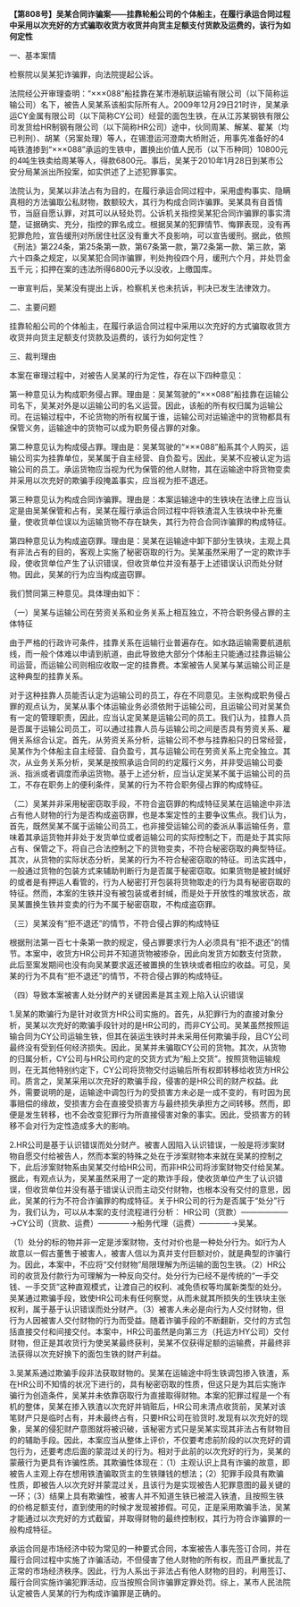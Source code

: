 **【第808号】吴某合同诈骗案——挂靠轮船公司的个体船主，在履行承运合同过程中采用以次充好的方式骗取收货方收货并向货主足额支付货款及运费的，该行为如何定性**

一、基本案情

检察院以吴某犯诈骗罪，向法院提起公诉。

法院经公开审理查明：“×××088”船挂靠在某市港航联运输有限公司（以下简称运输公司）名下，被告人吴某系该船实际所有人。2009年12月29日21时许，吴某承运CY金属有限公司（以下简称CY公司）经营的面包生铁，在从江苏某钢铁有限公司发货给HR制钢有限公司（以下简称HR公司）途中，伙同周某、解某、翟某（均已判刑）、胡某（另案处理）等人，在锡澄运河澄南大桥附近，用事先准备好的4吨铁渣掺到“×××088”承运的生铁中，置换出价值人民币（以下币种同）10800元的4吨生铁卖给周某等人，得款6800元。事后，吴某于2010年1月28日到某市公安分局某派出所投案，如实供述了上述犯罪事实。

法院认为，吴某以非法占有为目的，在履行承运合同过程中，采用虚构事实、隐瞒真相的方法骗取公私财物，数额较大，其行为构成合同诈骗罪。吴某具有自首情节，当庭自愿认罪，对其可以从轻处罚。公诉机关指控吴某犯合同诈骗罪的事实清楚，证据确实、充分，指控的罪名成立。根据吴某的犯罪情节、悔罪表现，没有再犯罪危险，宣告缓刑对所居住社区没有重大不良影响，可以宣告缓刑。据此，依照《刑法》第224条，第25条第一款，第67条第一款，第72条第一款、第三款，第六十四条之规定，以吴某犯合同诈骗罪，判处拘役四个月，缓刑六个月，并处罚金五千元；扣押在案的违法所得6800元予以没收，上缴国库。

一审宣判后，吴某没有提出上诉，检察机关也未抗诉，判决已发生法律效力。

二、主要问题

挂靠轮船公司的个体船主，在履行承运合同过程中采用以次充好的方式骗取收货方收货并向货主足额支付货款及运费的，该行为如何定性？

三、裁判理由

本案在审理过程中，对被告人吴某的行为定性，存在以下四种意见：

第一种意见认为构成职务侵占罪。理由是：吴某驾驶的“×××088”船挂靠在运输公司名下，吴某对外是以运输公司的名义运营。因此，该船的所有权归属为运输公司。在运输过程中，不论货物的所有权属于谁，运输公司对运输途中的货物都具有保管义务，运输途中的货物可以成为职务侵占罪的对象。

第二种意见认为构成侵占罪。理由是：吴某驾驶的“×××088”船系其个人购买，运输公司实为挂靠单位，吴某属于自主经营、自负盈亏。因此，吴某不应被认定为运输公司的员工。承运货物应当视为代为保管的他人财物，其在运输途中将货物变卖并采用以次充好的欺骗手段掩盖事实，应当视为拒不退还。

第三种意见认为构成合同诈骗罪。理由是：本案运输途中的生铁块在法律上应当认定是由吴某保管和占有，吴某在履行承运合同过程中将铁渣混入生铁块中补充重量，使收货单位误以为运输货物不存在缺失，其行为符合合同诈骗罪的构成特征。

第四种意见认为构成盗窃罪。理由是：吴某在运输途中卸下部分生铁块，主观上具有非法占有的目的，客观上实施了秘密窃取的行为。吴某虽然采用了一定的欺诈手段，使收货单位产生了认识错误，但收货单位并没有基于上述错误认识而处分财物。因此，吴某的行为应当构成盗窃罪。

我们赞同第三种意见。具体理由如下：

（一）吴某与运输公司在劳资关系和业务关系上相互独立，不符合职务侵占罪的主体特征

由于严格的行政许可条件，挂靠关系在运输行业普遍存在。如水路运输需要航道航线，而一般个体难以申请到航道，由此导致绝大部分个体船主只能通过挂靠运输公司运营，而运输公司则相应收取一定的挂靠费。本案被告人吴某与某运输公司正是这种典型的挂靠关系。

对于这种挂靠人员能否认定为运输公司的员工，存在不同意见。主张构成职务侵占罪的观点认为，吴某从事个体运输业务必须依附于运输公司，且运输公司对吴某负有一定的管理职责，因此，应当认定吴某是运输公司的员工。我们认为，挂靠人员是否属于运输公司员工，可以通过挂靠人员与运输公司之间是否具有劳资关系、雇佣关系综合认定。首先，从劳资关系分析，运输公司不参与挂靠船只的日常经营，吴某作为个体船主自主经营、自负盈亏，其与运输公司在劳资关系上完全独立。其次，从业务关系分析，吴某是按照承运合同的约定履行义务，并非受运输公司委派、指派或者调度而承运货物。基于上述分析，应当认定吴某不属于运输公司的员工，不存在职务上的便利条件，吴某的行为不符合职务侵占罪的构成特征。

（二）吴某并非采用秘密窃取手段，不符合盗窃罪的构成特征吴某在运输途中非法占有他人财物的行为是否构成盗窃罪，也是本案定性的主要争议焦点。我们认为，首先，既然吴某不属于运输公司员工，也非接受运输公司的委派从事运输任务，意味着其承运货物并非处于发货单位或者运输公司的实际控制之下，而是处于其实际占有、保管之下。将自己合法控制之下的货物变卖，不符合秘密窃取的典型特征。其次，从货物的实际状态分析，吴某的行为不符合秘密窃取的特征。司法实践中，一般通过货物的包装方式来辅助判断行为是否属于秘密窃取。如果货物是被封缄好的或者是有押运人看管的，行为人秘密打开包装将货物取走的行为具有秘密窃取的特征。然而，本案的生铁并没有被包装或者封缄，而是处于开放性的堆放状态，故吴某置换生铁并变卖的行为不属于秘密窃取，不构成盗窃罪。

（三）吴某没有“拒不退还”的情节，不符合侵占罪的构成特征

根据刑法第一百七十条第一款的规定，侵占罪要求行为人必须具有“拒不退还”的情节。本案中，收货方HR公司并不知道货物被掺杂，因此向发货方如数支付货款，此后至案发期间也没有向吴某要求返还被置换的生铁块或者相应的收益。可见，吴某的行为不具有“拒不退还”的情节，不符合侵占罪的构成特征。

（四）导致本案被害人处分财产的关键因素是其主观上陷入认识错误

1.吴某的欺骗行为是针对收货方HR公司实施的。首先，从犯罪行为的直接对象分析，吴某以次充好的欺骗手段针对的是HR公司的，而非CY公司。吴某虽然按照运输合同为CY公司运输生铁，但其在装运生铁时并未采用任何欺骗手段，且CY公司最终没有受到任何经济损失。因此，吴某并未骗取CY公司的货物。其次，从货物的归属分析，CY公司与HR公司约定的交货方式为“船上交货”。按照货物运输规则，在无其他特别约定下，CY公司将货物交付运输后所有权即转移给收货方HR公司。质言之，吴某采用以次充好的欺骗手段，侵害的是HR公司的财产权益。此外，需要说明的是，运输途中调包行为的受损害方未必是一成不变的，有时因为民事赔偿的缘故，受损害方会在直接受损害方与最终损失承担方之间转移。然而，即便是发生转移，也不会改变犯罪行为所直接侵害对象的事实。因此，受损害方的转移不会对行为定性造成多大的影响。

2.HR公司是基于认识错误而处分财产。被害人因陷入认识错误，一般是将涉案财物自愿交付给被告人，然而本案的特殊之处在于涉案财物本来就在吴某的控制之下，此后涉案财物系由吴某交付给HR公司，而非HR公司将涉案财物交付给吴某。据此，有观点认为，吴某虽然采用了一定的欺诈手段，使收货单位产生了认识错误，但收货单位并没有基于错误认识而主动交付财物，也根本没有交付的意思，因此，吴某的行为不符合诈骗罪的构成特征。关于HR公司的行为是否属于“处分”行为，我们认为，可以从本案的支付流程进行分析： HR公司（货款）——————→CY公司（货款、运费）————→船务代理（运费）————→吴某。

（1）处分的标的物并非一定是涉案财物，支付对价也是一种处分行为。如行为人故意以一假古董售于被害人，被害人信以为真并支付巨额对价，就是典型的诈骗行为。因此，本案中，不应将“交付财物”局限理解为所运输的面包生铁。（2）HR公司的收货及付款行为可理解为一种反向交付。处分行为已经不是传统的“一手交钱、一手交货”这种直观模式，让渡自己的权利、减免债权等均属新类型的处分。吴某通过欺骗手段，致使HR公司未有任何察觉，从而未就其所损失的生铁块主张权利，属于基于认识错误而处分财产。（3）被害人未必是向行为人交付财物，但行为人因被害人交付财物的行为而受益。随着诈骗手段的不断翻新，交付的方式包括直接交付和间接交付。本案中，HR公司虽然是向第三方（托运方HY公司）交付财物，但正是其收货行为使吴某最终获利，吴某不仅获得足额的运输费，并最终非法获得以次充好换下的面包生铁的财产利益。

3.吴某系通过欺骗手段非法获取财物的。吴某在运输途中将生铁调包掺入铁渣，系在HR公司不知情的状况下进行的，具有秘密窃取的性质，但这只是为其后实施诈骗行为创造条件，吴某并未依靠窃取行为直接取得财物。本案的犯罪过程是一个有机的整体，吴某在掺入铁渣以次充好并销赃后，HR公司未清点收货前，吴某对该笔财产只是临时占有，并未最终占有，只要HR公司在验货时.发现有以次充好的现象，吴某的侵犯财产意图就将被识破，该秘密方式只是吴某实现其非法占有财物目的的辅助手段。因此，本案应当从整体上评价，不仅要考虑前阶段的以次充好的调包行为，还要考虑后面的蒙混过关的行为。相对于此前的以次充好的行为，吴某的蒙蔽行为更具有诈骗性质。其欺骗性体现在：（1）主观认识上具有诈骗的故意，即被告人主观上存在想用铁渣骗取货主的生铁赚钱的想法；（2）犯罪手段具有欺骗性质，即被告人以次充好并蒙混过关，且该行为是实现被告人犯罪意图的最关键的一环；（3）结果上具有欺骗性，被害人并不知道生铁已被混入铁渣，且按照生铁的价格足额支付，直到使用的时候才发现被掺假。可见，正是采用欺骗手法，吴某才能通过以次充好的方式截留，并取得财物的最终控制权，其行为符合诈骗罪的一般构成特征。

承运合同是市场经济中较为常见的一种要式合同，本案被告人事先签订合同，并在履行合同过程中实施了诈骗活动，不但侵害了他人财物的所有权，而且严重扰乱了正常的市场经济秩序。因此，行为人系出于非法占有他人财物的目的，利用签订、履行合同实施诈骗犯罪活动，应当按照合同诈骗罪定罪处罚。综上，某市人民法院认定被告人吴某的行为构成诈骗罪是正确的。